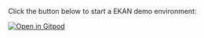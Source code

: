 Click the button below to start a EKAN demo environment:

[![Open in Gitpod](https://gitpod.io/button/open-in-gitpod.svg)]([https://gitpod.io/#https://github.com/Sciensano-Healthdata/hd-docs](https://gitpod.io/#https://github.com/Sciensano-Healthdata/scn-fair-ekan-demo))
